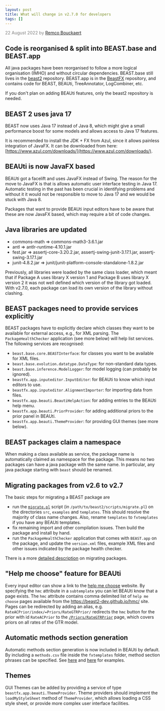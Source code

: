 ```yaml
---
layout: post
title: What will change in v2.7.0 for developers 
tags: []
---
```

<p style="color:gray">22 August 2022 by <a href='mailto:r.bouckaert@auckland.ac.nz'>Remco Bouckaert</a></p>

## Code is reorganised & split into BEAST.base and BEAST.app 

All java packages have been reorganised to follow a more logical organisation (IMHO) and without circular dependencies.
BEAST.base still lives in the [beast2](https://github.com/CompEvol/beast2/) repository.
BEAST.app is in the [BeastFX](https://github.com/CompEvol/BeastFX) repository, and contains code for BEAST, BEAUti, TreeAnnotator, LogCombiner, etc.

If you don't plan on adding BEAUti features, only the beast2 repository is needed.

## BEAST 2 uses java 17

BEAST now uses Java 17 instead of Java 8, which might give a small performance boost for some models and allows access to Java 17 features.

It is recommended to install the JDK + FX from Azul, since it allows painless integration of JavaFX. It can be downloaded from here: [https://www.azul.com/downloads/](https://www.azul.com/downloads/).

## BEAUti is now JavaFX based

BEAUti got a facelift and uses JavaFX instead of Swing.
The reason for the move to JavaFX is that is allows automatic user interface testing in Java 17. 
Automatic testing in the past has been crucial in identifying problems and without it it would not be responsible to move to Java 17 and we would be stuck with Java 8.

Packages that want to provide BEAUti input editors have to be aware that these are now JavaFX based, which may require a bit of code changes.

## Java libraries are updated

* commons-math => commons-math3-3.6.1.jar		
* antl => antlr-runtime-4.10.1.jar	
* fest.jar => assertj-core-3.20.2.jar, assertj-swing-junit-3.17.1.jar, assertj-swing-3.17.1.jar
* junit-4.8.2.jar => junit/junit-platform-console-standalone-1.8.2.jar

Previously, all libraries were loaded by the same class loader, which meant that if Package A uses library X version 1 and Package B uses library X version 2 it was not well defined which version of the library got loaded.
With v2.7.0, each package can load its own version of the library without clashing.

## BEAST packages need to provide services explicitly

BEAST packages have to explicitly declare which classes they want to be available for external access, e.g., for XML parsing.
The `PackageHealthChecker` application (see more below) will help list services.
The following services are recognised:

* `beast.base.core.BEASTInterface`: for classes you want to be available for XML files.
* `beast.base.evolution.datatype.DataType`: for non-standard data types.
* `beast.base.inference.ModelLogger`: for model logging (can probably be ignored).
* `beastfx.app.inputeditor.InputEditor`: for BEAUti to know which input editors to use.
* `beastfx.app.inputeditor.AlignmentImporter`: for importing data from files.
* `beastfx.app.beauti.BeautiHelpAction`: for adding entries to the BEAUti help menu.
* `beastfx.app.beauti.PriorProvider`: for adding additional priors to the prior panel in BEAUti.
* `beastfx.app.beauti.ThemeProvider`: for providing GUI themes (see more below).

## BEAST packages claim a namespace

When making a class available as service, the package name is automatically claimed as namespace for the package.
This means no two packages can have a java package with the same name.
In particular, any java package starting with `beast` should be renamed.

## Migrating packages from v2.6 to v2.7

The basic steps for migrating a BEAST package are

* run the [`migrate.pl`](https://github.com/rbouckaert/beast2/blob/master/scripts/migrate.pl) script (in `/path/to/beast2/scripts/migrate.pl`) on the directories `src`, `examples` and `templates`. This should resolve the majority of class name changes. Also, rename `templates` to `fxtemplates` if you have any BEAUti templates.
* fix remaining import and other compilation issues. Then build the package and install by hand.
* run the `PackageHealthChecker` application that comes with `BEAST.app` on the package, and update the `version.xml` files, example XML files and other issues indicated by the package health checker.

There is a more [detailed description](https://github.com/rbouckaert/beast2/blob/master/scripts/migrate.md) on migrating packages.

## "Help me choose" feature for BEAUti

Every input editor can show a link to the [help me choose](https://beast2-dev.github.io/hmc/) website.
By specifying the `hmc` attribute in a `subtemplate` you can let BEAUti know that a page exists.
The `hmc` attribute contains comma delimited list of `help me choose` pages available from the https://beast2-dev.github.io/hmc/ site. 
Pages can be redirected by adding an alias, e.g. `RateACPrior/index/=Priors/RateGTRPrior/` redirects the `hmc` button for the prior with id `RateACPrior` to the [`/Priors/RateGTRPrior`](https://beast2-dev.github.io/hmc/hmc/Priors/RateGTRPrior/) page, which covers priors on all rates of the GTR model.

## Automatic methods section generation

Automatic methods section generation is now included in BEAUti by default.
By including a `methods.csv` file inside the `fxtemplates` folder, method section phrases can be specified.
See [here](https://github.com/CompEvol/BeastFX/blob/master/fxtemplates/methods.csv) and [here](https://github.com/BEAST2-Dev/bModelTest/blob/master/fxtemplates/methods.csv) for examples.

## Themes

GUI Themes can be added by providing a service of type `beastfx.app.beauti.ThemeProvider`.
Theme providers should implement the `loadMyStyleSheet` method of `ThemeProvider`, which allows loading a CSS style sheet, or provide more complex user interface facilities.



